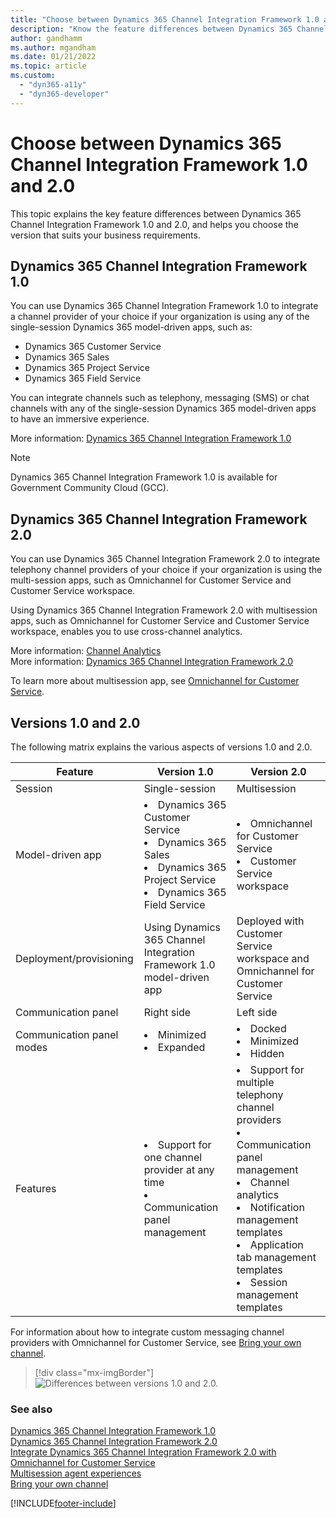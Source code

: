 ```yaml
---
title: "Choose between Dynamics 365 Channel Integration Framework 1.0 and 2.0 | MicrosoftDocs"
description: "Know the feature differences between Dynamics 365 Channel Integration Framework versions 1.0 and 2.0., so you can choose the one that best suits your business needs."
author: gandhamm
ms.author: mgandham
ms.date: 01/21/2022
ms.topic: article
ms.custom: 
  - "dyn365-a11y"
  - "dyn365-developer"
---
```



# Choose between Dynamics 365 Channel Integration Framework 1.0 and 2.0

This topic explains the key feature differences between Dynamics 365 Channel Integration Framework 1.0 and 2.0, and helps you choose the version that suits your business requirements.

## Dynamics 365 Channel Integration Framework 1.0

You can use Dynamics 365 Channel Integration Framework 1.0 to integrate a channel provider of your choice if your organization is using any of the single-session Dynamics 365 model-driven apps, such as:

- Dynamics 365 Customer Service
- Dynamics 365 Sales
- Dynamics 365 Project Service
- Dynamics 365 Field Service

You can integrate channels such as telephony, messaging (SMS) or chat channels with any of the single-session Dynamics 365 model-driven apps to have an immersive experience.

More information: [Dynamics 365 Channel Integration Framework 1.0](v1/administer/overview-channel-integration-framework.md)

> [!NOTE]
> Dynamics 365 Channel Integration Framework 1.0 is available for Government Community Cloud (GCC).

## Dynamics 365 Channel Integration Framework 2.0

You can use Dynamics 365 Channel Integration Framework 2.0 to integrate telephony channel providers of your choice if your organization is using the multi-session apps, such as Omnichannel for Customer Service and Customer Service workspace.

Using Dynamics 365 Channel Integration Framework 2.0 with multisession apps, such as Omnichannel for Customer Service and Customer Service workspace, enables you to use cross-channel analytics.

More information: [Channel Analytics](v2/administer/channel-analytics.md)  
More information: [Dynamics 365 Channel Integration Framework 2.0](v2/v1/administer/overview-channel-integration-framework.md)

To learn more about multisession app, see [Omnichannel for Customer Service](../customer-service/implement/introduction-omnichannel.md).

## Versions 1.0 and 2.0

The following matrix explains the various aspects of versions 1.0 and 2.0.

|Feature| Version 1.0 | Version 2.0 |
|--------------------------------|---------------------------|-------------------------------|
|Session| Single-session  | Multisession|
|Model-driven app | <li>Dynamics 365 Customer Service <br> <li>Dynamics 365 Sales <br> <li>Dynamics 365 Project Service <br> <li>Dynamics 365 Field Service | <li> Omnichannel for Customer Service<br /><li> Customer Service workspace |
|Deployment/provisioning|Using Dynamics 365 Channel Integration Framework 1.0 model-driven app|Deployed with Customer Service workspace and Omnichannel for Customer Service|
|Communication panel | Right side | Left side |
|Communication panel modes | <li>Minimized <br> <li>Expanded | <li>Docked <br> <li>Minimized <br> <li>Hidden |
|Features| <li> Support for one channel provider at any time <br> <li> Communication panel management |<li> Support for multiple telephony channel providers <br> <li> Communication panel management <br> <li> Channel analytics <br> <li> Notification management templates<br> <li> Application tab management templates<br> <li> Session management templates |

For information about how to integrate custom messaging channel providers with Omnichannel for Customer Service, see [Bring your own channel](../customer-service/bring-your-own-channel.md).

> [!div class="mx-imgBorder"]
> ![Differences between versions 1.0 and 2.0.](../customer-service/channel-integration-framework/media/choose-between-version.png "Differences between versions 1.0 and 2.0")

### See also

[Dynamics 365 Channel Integration Framework 1.0](v1/administer/overview-channel-integration-framework.md)  
[Dynamics 365 Channel Integration Framework 2.0](v2/v1/administer/overview-channel-integration-framework.md)  
[Integrate Dynamics 365 Channel Integration Framework 2.0 with Omnichannel for Customer Service](v2/administer/integration-multi-session-experiences.md)  
[Multisession agent experiences](/business-applications-release-notes/april19/service/omnichannel-for-customer-service/multi-session-agent-experiences-web-usd)  
[Bring your own channel](../customer-service/bring-your-own-channel.md)  


[!INCLUDE[footer-include](../includes/footer-banner.md)]
